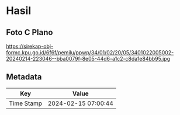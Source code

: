 # Hasil

## Foto C Plano

https://sirekap-obj-formc.kpu.go.id/6f6f/pemilu/ppwp/34/01/02/20/05/3401022005002-20240214-223046--bba0079f-8e05-44d6-a1c2-c8da1e84bb95.jpg


## Metadata

| Key        | Value               |
| ---------- | ------------------- |
| Time Stamp | 2024-02-15 07:00:44 |



